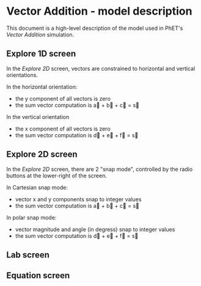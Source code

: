 # Vector Addition - model description

This document is a high-level description of the model used in PhET's _Vector Addition_ simulation.

## Explore 1D screen

In the _Explore 2D_ screen, vectors are constrained to horizontal and vertical orientations. 

In the horizontal orientation:
* the y component of all vectors is zero
* the sum vector computation is a&#8407; + b&#8407; + c&#8407; = s&#8407; 

In the vertical orientation
* the x component of all vectors is zero
* the sum vector computation is d&#8407; + e&#8407; + f&#8407; = s&#8407; 

## Explore 2D screen

In the _Explore 2D_ screen, there are 2 "snap mode", controlled by the radio buttons at the lower-right of the screen.

In Cartesian snap mode:
* vector x and y components snap to integer values
* the sum vector computation is a&#8407; + b&#8407; + c&#8407; = s&#8407; 

In polar snap mode:
* vector magnitude and angle (in degress) snap to integer values
* the sum vector computation is d&#8407; + e&#8407; + f&#8407; = s&#8407; 

## Lab screen

## Equation screen
